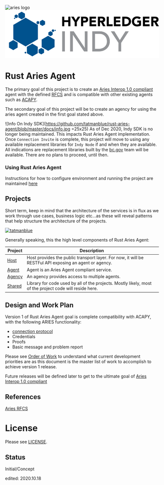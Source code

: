 ![aries logo](https://github.com/hyperledger/aries-rfcs/blob/master/collateral/aries-rfcs-logo.png)  
![hyperledger indy logo](https://raw.githubusercontent.com/hyperledger/indy-node/master/collateral/logos/indy-logo.png)  

# Rust Aries Agent

The primary goal of this project is to create an [Aries Interop 1.0 compliant](https://github.com/hyperledger/aries-rfcs/blob/master/concepts/0302-aries-interop-profile/README.md#aries-interop-profile-version-10) agent with the defined [RFCS](https://github.com/hyperledger/aries-rfcs)
and is compatible with other existing agents such as [ACAPY](https://github.com/hyperledger/aries-cloudagent-python).

The secondary goal of this project will be to create an agency for using the aries agent created in 
the first goal stated above.

![Info On Indy SDK](https://github.com/tatmanblue/rust-aries-agent/blob/master/docs/info.jpg =25x25)
As of Dec 2020, Indy SDK is no longer being maintained.  This impacts Rust Aries Agent implementation.
Once `Connection Invite` is complete, this project will move to using any available replacement libraries for
`Indy Node` if and when they are available.  All indications are replacement libraries built by the [bc.gov](bc.gov)
team will be available.  There are no plans to proceed, until then.

### Using Rust Aries Agent
Instructions for how to configure environment and running the project are maintained [here](docs/USING.md)

## Projects

Short term, keep in mind that the architecture of the services is in flux as we work through
use cases, business logic etc...as these will reveal patterns that help structure the architecture of 
the projects.

[![tatmanblue](https://circleci.com/gh/tatmanblue/rust-aries-agent.svg?style=shield)](https://app.circleci.com/pipelines/github/tatmanblue/rust-aries-agent)

Generally speaking, this the high level components of Rust Aries Agent:

| Project | Description |
|---------|-------------|
|[Host](host/README.md)|Host provides the public transport layer.  For now, it will be RESTFul API exposing an agent or agency.|  
|[Agent](agent/README.md)|Agent is an Aries Agent compliant service.|   
|[Agency](agency/README.md)|An agency provides access to multiple agents.|  
|[Shared](shared/README.md)|Library for code used by all of the projects.  Mostly likely, most of the project code will reside here.|

## Design and Work Plan
Version 1 of Rust Aries Agent goal is complete compatibility with ACAPY, with the following ARIES functionality:
* [connection protocol](https://github.com/hyperledger/aries-rfcs/tree/master/features/0160-connection-protocol)
* Credentials
* Proofs
* Basic message and problem report

Please see [Order of Work](docs/ORDER_OF_WORK.md) to understand what current development priorities are as this document
is the master list of work to accomplish to achieve version 1 release.

Future releases will be defined later to get to the ultimate goal of [Aries Interop 1.0 compliant](https://github.com/hyperledger/aries-rfcs/blob/master/concepts/0302-aries-interop-profile/README.md#aries-interop-profile-version-10)

## References
[Aries RFCS](https://github.com/hyperledger/aries-rfcs)

# License
Please see [LICENSE](./LICENSE).  

## Status
Initial/Concept

edited: 2020.10.18
